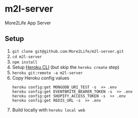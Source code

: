# m2l-server
More2Life App Server

## Setup

1. `git clone git@github.com:More2Life/m2l-server.git`
2. `cd m2l-server`
3. `npm install`
4. Setup [Heroku CLI](https://devcenter.heroku.com/articles/heroku-cli) (but skip the `heroku create` step)
5. `heroku git:remote -a m2l-server`
6. Copy Heroku config values
    ```
    heroku config:get MONGODB_URI_TEST -s  >> .env
    heroku config:get EVENTBRITE_BEARER_TOKEN -s  >> .env
    heroku config:get SHOPIFY_ACCESS_TOKEN -s  >> .env
    heroku config:get REDIS_URL -s  >> .env
    
7. Build locally with `heroku local web`
